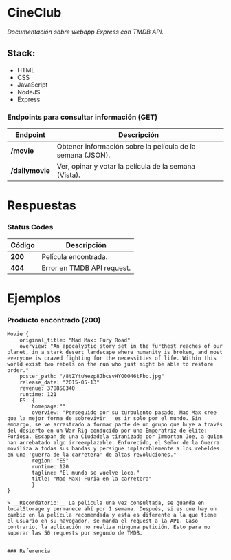 # CineClub
_Documentación sobre webapp Express con TMDB API._

## Stack:
- HTML
- CSS
- JavaScript
- NodeJS
- Express

### Endpoints para consultar información (GET)
| Endpoint | Descripción |
| ------ | ------ |
| __/movie__ | Obtener información sobre la película de la semana (JSON). |
| __/dailymovie__ | Ver, opinar y votar la película de la semana (Vista). |


# Respuestas

### Status Codes
| Código | Descripción |
| ------ | ------ |
| **200** |Película encontrada. |
| **404** | Error en TMDB API request. |

# Ejemplos
### Producto encontrado (200)
```
Movie {
    original_title: "Mad Max: Fury Road"
    overview: "An apocalyptic story set in the furthest reaches of our planet, in a stark desert landscape where humanity is broken, and most everyone is crazed fighting for the necessities of life. Within this world exist two rebels on the run who just might be able to restore order."
    poster_path: "/8tZYtuWezp8JbcsvHYO0O46tFbo.jpg"
    release_date: "2015-05-13"
    revenue: 378858340
    runtime: 121
    ES: { 
        homepage:""
        overview: "Perseguido por su turbulento pasado, Mad Max cree que la mejor forma de sobrevivir   es ir solo por el mundo. Sin embargo, se ve arrastrado a formar parte de un grupo que huye a través del desierto en un War Rig conducido por una Emperatriz de élite: Furiosa. Escapan de una Ciudadela tiranizada por Immortan Joe, a quien han arrebatado algo irreemplazable. Enfurecido, el Señor de la Guerra moviliza a todas sus bandas y persigue implacablemente a los rebeldes en una 'guerra de la carretera' de altas revoluciones."
        region: "ES"
        runtime: 120
        tagline: "El mundo se vuelve loco."
        title: "Mad Max: Furia en la carretera"
        }
}

> __Recordatorio:__ La pelicula una vez consultada, se guarda en localStorage y permanece ahí por 1 semana. Después, si es que hay un cambio en la película recomendada y esta es diferente a la que tiene el usuario en su navegador, se manda el request a la API. Caso contrario, la aplicación no realiza ninguna petición. Esto para no superar las 50 requests por segundo de TMDB.


### Referencia
